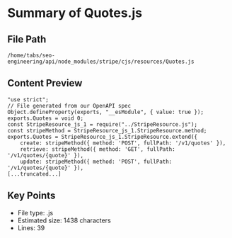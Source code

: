 # Summary of Quotes.js
  
## File Path
`/home/tabs/seo-engineering/api/node_modules/stripe/cjs/resources/Quotes.js`

## Content Preview
```
"use strict";
// File generated from our OpenAPI spec
Object.defineProperty(exports, "__esModule", { value: true });
exports.Quotes = void 0;
const StripeResource_js_1 = require("../StripeResource.js");
const stripeMethod = StripeResource_js_1.StripeResource.method;
exports.Quotes = StripeResource_js_1.StripeResource.extend({
    create: stripeMethod({ method: 'POST', fullPath: '/v1/quotes' }),
    retrieve: stripeMethod({ method: 'GET', fullPath: '/v1/quotes/{quote}' }),
    update: stripeMethod({ method: 'POST', fullPath: '/v1/quotes/{quote}' }),
[...truncated...]
```

## Key Points
- File type: .js
- Estimated size: 1438 characters
- Lines: 39
